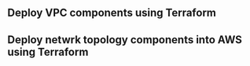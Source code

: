 ## Deploy VPC components using Terraform ##
## Deploy netwrk topology components into AWS using Terraform ##
